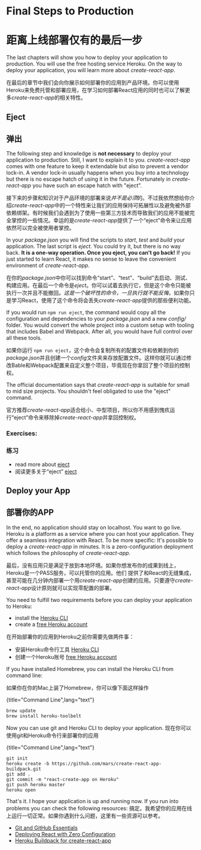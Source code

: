 # Final Steps to Production
# 距离上线部署仅有的最后一步

The last chapters will show you how to deploy your application to production. You will use the free hosting service Heroku. On the way to deploy your application, you will learn more about *create-react-app*.

在最后的章节中我们会向你展示如何部署你的应用到产品环境。你可以使用Heroku来免费托管和部署应用，在学习如何部署React应用的同时也可以了解更多*create-react-app*的相关特性。

## Eject
## 弹出

The following step and knowledge is **not necessary** to deploy your application to production. Still, I want to explain it to you. *create-react-app* comes with one feature to keep it extendable but also to prevent a vendor lock-in. A vendor lock-in usually happens when you buy into a technology but there is no escape hatch of using it in the future. Fortunately in *create-react-app* you have such an escape hatch with "eject".

接下来的步骤和知识对于产品环境的部署来说*并不是必须*的。不过我依然想给你介绍*create-react-app*中的一个特性来让我们的应用保持可拓展性以及避免被外部依赖绑架。有时候我们会遇到为了使用一些第三方技术而导致我们的应用不能被完全掌控的一些情况。幸运的是*create-react-app*提供了一个“eject”命令来让应用依然可以完全被使用者掌控。

In your *package.json* you will find the scripts to *start*, *test* and *build* your application. The last script is *eject*. You could try it, but there is no way back. **It is a one-way operation. Once you eject, you can't go back!** If you just started to learn React, it makes no sense to leave the convenient environment of *create-react-app*.

在你的*package.json*中你可以找到命令“start”、“test”、“build”去启动、测试、构建应用。在最后一个命令是*eject*。你可以试着去执行它，但是这个命令只能被执行一次并且不能撤回。*这是一个破坏性的命令，一旦执行就不能反悔*，如果你只是学习React，使用了这个命令将会丢失*create-react-app*提供的那些便利功能。

If you would run `npm run eject`, the command would copy all the configuration and dependencies to your *package.json* and a new *config/* folder. You would convert the whole project into a custom setup with tooling that includes Babel and Webpack. After all, you would have full control over all these tools.

如果你运行 `npm run eject`，这个命令会复制所有的配置文件和依赖到你的*package.json*并且创建一个*config*文件夹来存放配置文件。这样你就可以通过修改Bable和Webpack配置来自定义整个项目，毕竟现在你拿回了整个项目的控制权。

The official documentation says that *create-react-app* is suitable for small to mid size projects. You shouldn't feel obligated to use the "eject" command.

官方推荐*create-react-app*适合给小、中型项目，所以你不用感到愧疚运行“eject”命令来移除掉*create-react-app*并拿回控制权。

### Exercises:
### 练习

* read more about [eject](https://github.com/facebookincubator/create-react-app#converting-to-a-custom-setup)
* 阅读更多关于“eject” [eject](https://github.com/facebookincubator/create-react-app#converting-to-a-custom-setup)


## Deploy your App
## 部署你的APP

In the end, no application should stay on localhost. You want to go live. Heroku is a platform as a service where you can host your application. They offer a seamless integration with React. To be more specific: It's possible to deploy a *create-react-app* in minutes. It is a zero-configuration deployment which follows the philosophy of *create-react-app*.

最后，没有应用只是满足于放到本地环境。如果你想发布你的成果到线上，Heroku是一个PASS服务，可以托管你的应用。他们
提供了和React的无缝集成，甚至可能在几分钟内部署一个用*create-react-app*创建的应用。只要遵守*create-react-app*设计原则就可以实现零配置的部署。

You need to fulfill two requirements before you can deploy your application to Heroku:

* install the [Heroku CLI](https://devcenter.heroku.com/articles/heroku-command-line)
* create a [free Heroku account](https://www.heroku.com/)

在开始部署你的应用到Heroku之前你需要先做两件事：

* 安装Heroku命令行工具 [Heroku CLI](https://devcenter.heroku.com/articles/heroku-command-line)
* 创建一个Heroku账号 [free Heroku account](https://www.heroku.com/)

If you have installed Homebrew, you can install the Heroku CLI from command line:

如果你在你的Mac上装了Homebrew，你可以像下面这样操作

{title="Command Line",lang="text"}
~~~~~~~~
brew update
brew install heroku-toolbelt
~~~~~~~~

Now you can use git and Heroku CLI to deploy your application.
现在你可以使用git和Heroku命令行来部署你的应用

{title="Command Line",lang="text"}
~~~~~~~~
git init
heroku create -b https://github.com/mars/create-react-app-buildpack.git
git add .
git commit -m "react-create-app on Heroku"
git push heroku master
heroku open
~~~~~~~~

That's it. I hope your application is up and running now. If you run into problems you can check the following resources:
搞定。我希望你的应用在线上运行一切正常。如果你遇到什么问题，这里有一些资源可以参考。

* [Git and GitHub Essentials](https://www.robinwieruch.de/git-essential-commands/)
* [Deploying React with Zero Configuration](https://blog.heroku.com/deploying-react-with-zero-configuration)
* [Heroku Buildpack for create-react-app](https://github.com/mars/create-react-app-buildpack)
